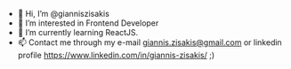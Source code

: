 - 👋 Hi, I’m @gianniszisakis
- 👀 I’m interested in Frontend Developer
- 🌱 I’m currently learning ReactJS.
- 📫 Contact me through my e-mail giannis.zisakis@gmail.com or linkedin profile https://www.linkedin.com/in/giannis-zisakis/ ;)

<!---
gianniszisakis/gianniszisakis is a ✨ special ✨ repository because its `README.md` (this file) appears on your GitHub profile.
You can click the Preview link to take a look at your changes.
--->
